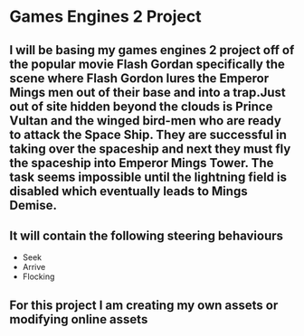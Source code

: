 # Games Engines 2 Project
 
## I will be basing my games engines 2 project off of the popular movie Flash Gordan specifically the scene where Flash Gordon lures the Emperor Mings men out of their base and into a trap.Just out of site hidden beyond the clouds is Prince Vultan and the winged bird-men who are ready to attack the Space Ship. They are successful in taking over the spaceship and next they must fly the spaceship into Emperor Mings Tower. The task seems impossible until the lightning field is disabled which eventually leads to Mings Demise.

## It will contain the following steering behaviours

- Seek
- Arrive
- Flocking

## For this project I am creating my own assets or modifying online assets
